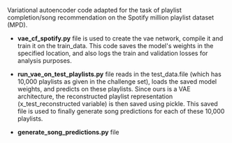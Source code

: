 
Variational autoencoder code adapted for the task of playlist completion/song recommendation on the Spotify million playlist dataset (MPD).

- **vae_cf_spotify.py** file is used to create the vae network, compile it and train it on the train_data. This code saves the model's weights in the specified location, and also logs the train and validation losses for analysis purposes.

- **run_vae_on_test_playlists.py** file reads in the test_data.file (which has 10,000 playlists as given in the challenge set), loads the saved model weights, and predicts on these playlists. Since ours is a VAE architecture, the reconstructed playlist representation (x_test_reconstructed variable) is then saved using pickle. This saved file is used to finally generate song predictions for each of these 10,000 playlists.

- **generate_song_predictions.py** file
